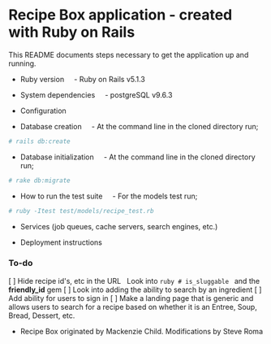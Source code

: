 # Recipe Box application - created with Ruby on Rails

This README documents steps necessary to get the application up and running.

* Ruby version
&nbsp; &nbsp; - Ruby on Rails v5.1.3

* System dependencies
&nbsp; &nbsp; - postgreSQL v9.6.3

* Configuration

* Database creation
&nbsp; &nbsp; - At the command line in the cloned directory run;
```ruby
# rails db:create
```

* Database initialization
&nbsp; &nbsp; - At the command line in the cloned directory run;
```ruby
# rake db:migrate
```

* How to run the test suite
&nbsp; &nbsp; - For the models test run; 
```ruby
# ruby -Itest test/models/recipe_test.rb
```

* Services (job queues, cache servers, search engines, etc.)

* Deployment instructions

### To-do
[ ] Hide recipe id's, etc in the URL
&nbsp; Look into ```ruby # is_sluggable ``` and the **friendly_id** gem
[ ] Look into adding the ability to search by an ingredient
[ ] Add ability for users to sign in
[ ] Make a landing page that is generic and allows users to search for a recipe based 
on whether it is an Entree, Soup, Bread, Dessert, etc.

* Recipe Box originated by Mackenzie Child. Modifications by Steve Roma

